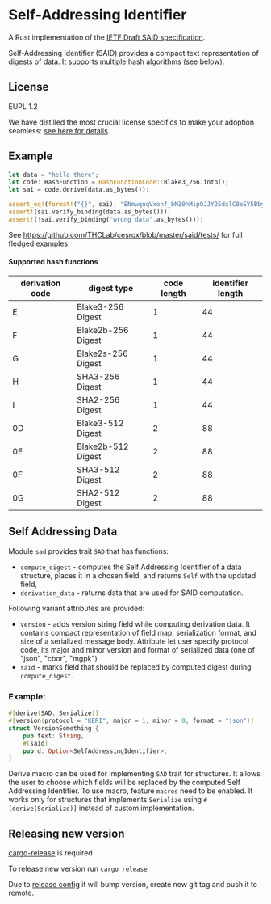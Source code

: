 # Self-Addressing Identifier

A Rust implementation of the [IETF Draft SAID specification](https://weboftrust.github.io/ietf-said/draft-ssmith-said.html).

Self-Addressing Identifier (SAID) provides a compact text representation of digests of data. It supports multiple hash algorithms (see below).

## License

EUPL 1.2 

We have distilled the most crucial license specifics to make your adoption seamless: [see here for details](https://github.com/THCLab/licensing).

## Example
```rust
let data = "hello there";
let code: HashFunction = HashFunctionCode::Blake3_256.into();
let sai = code.derive(data.as_bytes());

assert_eq!(format!("{}", sai), "ENmwqnqVxonf_bNZ0hMipOJJY25dxlC8eSY5BbyMCfLJ");
assert!(sai.verify_binding(data.as_bytes()));
assert!(!sai.verify_binding("wrong data".as_bytes()));
```

See https://github.com/THCLab/cesrox/blob/master/said/tests/ for full fledged examples.

#### Supported hash functions

| derivation code| digest type 		| code length 	| identifier length	|
|---------------|-------------------|---------------|-------------------|
| E				| Blake3-256 Digest | 1				| 44 				|
| F 			| Blake2b-256 Digest| 1				| 44				|
| G				| Blake2s-256 Digest| 1				| 44				|
| H				| SHA3-256 Digest 	| 1				| 44				|
| I				| SHA2-256 Digest	| 1				| 44				|
| 0D			| Blake3-512 Digest | 2				| 88				|
| 0E			| Blake2b-512 Digest| 2				| 88				|
| 0F			| SHA3-512 Digest 	| 2				| 88				|
| 0G			| SHA2-512 Digest	| 2				| 88				|


## Self Addressing Data

Module `sad` provides trait `SAD` that has functions:
- `compute_digest` - computes the Self Addressing Identifier of a data structure, places it in a chosen field, and returns `Self` with the updated field,
- `derivation_data` - returns data that are used for SAID computation.

Following variant attributes are provided: 
- `version` - adds version string field while computing derivation data. It contains compact representation of field map, serialization format, and size of a serialized message body. Attribute let user specify protocol code, its major and minor version and format of serialized data (one of "json", "cbor", "mgpk")
- `said` - marks field that should be replaced by computed digest during `compute_digest`.

### Example:
```rust
#[derive(SAD, Serialize)]
#[version(protocol = "KERI", major = 1, minor = 0, format = "json")]
struct VersionSomething {
	pub text: String,
	#[said]
	pub d: Option<SelfAddressingIdentifier>,
}
```

Derive macro can be used for implementing `SAD` trait for structures. It allows the user to choose which fields will be replaced by the computed Self Addressing Identifier.
To use macro, feature `macros` need to be enabled. It works only for structures that implements `Serialize` using `#[derive(Serialize)]` instead of custom implementation.



## Releasing new version
[cargo-release](https://github.com/crate-ci/cargo-release) is required

To release new version run `cargo release`

Due to [release config](./release.toml) it will bump version, create new git tag
and push it to remote.
